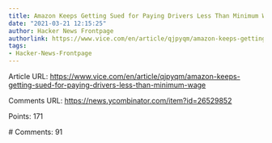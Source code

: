 ```yaml
---
title: Amazon Keeps Getting Sued for Paying Drivers Less Than Minimum Wage
date: "2021-03-21 12:15:25"
author: Hacker News Frontpage
authorlink: https://www.vice.com/en/article/qjpyqm/amazon-keeps-getting-sued-for-paying-drivers-less-than-minimum-wage
tags:
- Hacker-News-Frontpage
---
```


<p>Article URL: <a href="https://www.vice.com/en/article/qjpyqm/amazon-keeps-getting-sued-for-paying-drivers-less-than-minimum-wage">https://www.vice.com/en/article/qjpyqm/amazon-keeps-getting-sued-for-paying-drivers-less-than-minimum-wage</a></p>
<p>Comments URL: <a href="https://news.ycombinator.com/item?id=26529852">https://news.ycombinator.com/item?id=26529852</a></p>
<p>Points: 171</p>
<p># Comments: 91</p>
